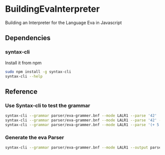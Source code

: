# BuildingEvaInterpreter
Building an Interpreter for the Language Eva in Javascript


## Dependencies

### syntax-cli
Install it from npm
```bash
sudo npm install -g syntax-cli
syntax-cli --help
```

## Reference 
### Use Syntax-cli to test the grammar

```bash
syntax-cli --grammar parser/eva-grammer.bnf --mode LALR1 --parse '42'
syntax-cli --grammar parser/eva-grammer.bnf --mode LALR1 --parse '42' --tokenize
syntax-cli --grammar parser/eva-grammer.bnf --mode LALR1 --parse '(+ 5 foo)'
```

### Generate the eva Parser
```bash
syntax-cli --grammar parser/eva-grammer.bnf --mode LALR1 --output parser/evaParser.js
```

